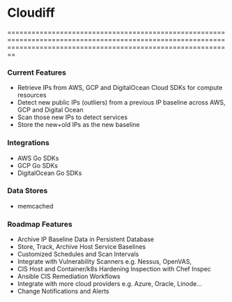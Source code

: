 # Cloudiff
====================================================================================================================================================================

### Current Features
- Retrieve IPs from AWS, GCP and DigitalOcean Cloud SDKs for compute resources
- Detect new public IPs (outliers) from a previous IP baseline across AWS, GCP and Digital Ocean 
- Scan those new IPs to detect services
- Store the new+old IPs as the new baseline

### Integrations
- AWS Go SDKs
- GCP Go SDKs
- DigitalOcean Go SDKs

### Data Stores
- memcached 

### Roadmap Features
- Archive IP Baseline Data in Persistent Database
- Store, Track, Archive Host Service Baselines
- Customized Schedules and Scan Intervals
- Integrate with Vulnerability Scanners e.g. Nessus, OpenVAS, 
- CIS Host and Container/k8s Hardening Inspection with Chef Inspec 
- Ansible CIS Remediation Workflows
- Integrate with more cloud providers e.g. Azure, Oracle, Linode...
- Change Notifications and Alerts
